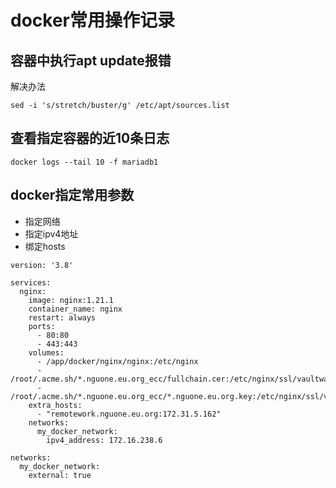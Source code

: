 # docker常用操作记录

## 容器中执行apt update报错
解决办法
```
sed -i 's/stretch/buster/g' /etc/apt/sources.list
```

## 查看指定容器的近10条日志
```
docker logs --tail 10 -f mariadb1
```

## docker指定常用参数
- 指定网络
- 指定ipv4地址
- 绑定hosts
```
version: '3.8'

services:
  nginx:
    image: nginx:1.21.1
    container_name: nginx
    restart: always
    ports:
      - 80:80
      - 443:443
    volumes:
      - /app/docker/nginx/nginx:/etc/nginx
      - /root/.acme.sh/*.nguone.eu.org_ecc/fullchain.cer:/etc/nginx/ssl/vaultwarden.crt:ro
      - /root/.acme.sh/*.nguone.eu.org_ecc/*.nguone.eu.org.key:/etc/nginx/ssl/vaultwarden.key:ro
    extra_hosts:
      - "remotework.nguone.eu.org:172.31.5.162"     
    networks:
      my_docker_network:
        ipv4_address: 172.16.238.6

networks:
  my_docker_network:
    external: true
```